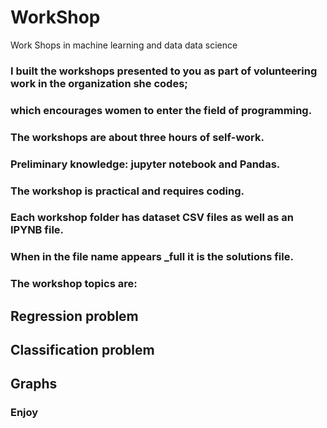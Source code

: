 # WorkShop
Work Shops in machine learning and data data science
### I built the workshops presented to you as part of volunteering work in the organization she codes; 
### which encourages women to enter the field of programming. 
### The workshops are about three hours of self-work. 
### Preliminary knowledge: jupyter notebook and Pandas.
### The workshop is practical and requires coding. 
### Each workshop folder has dataset CSV files as well as an IPYNB file. 
### When in the file name appears _full it is the solutions file. 
### The workshop topics are: 
## Regression problem
## Classification problem
## Graphs
### Enjoy
